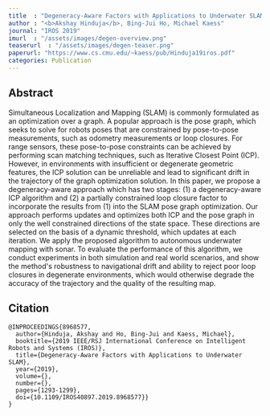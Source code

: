 ```yaml
---
title  : "Degeneracy-Aware Factors with Applications to Underwater SLAM"
author : "<b>Akshay Hinduja</b>, Bing-Jui Ho, Michael Kaess"
journal: "IROS 2019"
imurl  : "/assets/images/degen-overview.png"
teaserurl  : "/assets/images/degen-teaser.png"
paperurl: "https://www.cs.cmu.edu/~kaess/pub/Hinduja19iros.pdf"
categories: Publication
---
```


## Abstract
Simultaneous Localization and Mapping (SLAM) is commonly formulated as an optimization over a graph. A popular approach is the pose graph, which seeks to solve for robots poses that are constrained by pose-to-pose measurements, such as odometry measurements or loop closures. For range sensors, these pose-to-pose constraints can be achieved by performing scan matching techniques, such as Iterative Closest Point (ICP). However, in environments with insufficient or degenerate geometric features, the ICP solution can be unreliable and lead to significant drift in the trajectory of the graph optimization solution. In this paper, we propose a degeneracy-aware approach which has two stages: (1) a degeneracy-aware ICP algorithm and (2) a partially constrained loop closure factor to incorporate the results from (1) into the SLAM pose graph optimization. Our approach performs updates and optimizes both ICP and the pose graph in only the well constrained directions of the state space. These directions are selected on the basis of a dynamic threshold, which updates at each iteration. We apply the proposed algorithm to autonomous underwater mapping with sonar. To evaluate the performance of this algorithm, we conduct experiments in both simulation and real world scenarios, and show the method's robustness to navigational drift and ability to reject poor loop closures in degenerate environments, which would otherwise degrade the accuracy of the trajectory and the quality of the resulting map.

## Citation
```
@INPROCEEDINGS{8968577,
  author={Hinduja, Akshay and Ho, Bing-Jui and Kaess, Michael},
  booktitle={2019 IEEE/RSJ International Conference on Intelligent Robots and Systems (IROS)}, 
  title={Degeneracy-Aware Factors with Applications to Underwater SLAM}, 
  year={2019},
  volume={},
  number={},
  pages={1293-1299},
  doi={10.1109/IROS40897.2019.8968577}}
}
```